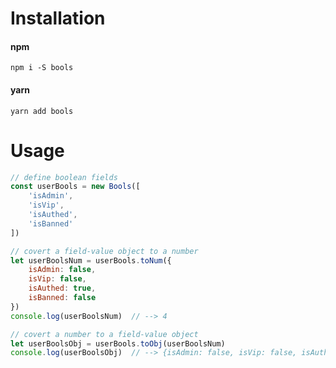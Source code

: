 # Installation

#### npm

```shell
npm i -S bools
```

#### yarn

```shell
yarn add bools
```



# Usage

```javascript
// define boolean fields
const userBools = new Bools([
	'isAdmin',
	'isVip',
    'isAuthed',
    'isBanned'
])

// covert a field-value object to a number
let userBoolsNum = userBools.toNum({
    isAdmin: false,
    isVip: false,
    isAuthed: true,
    isBanned: false
})
console.log(userBoolsNum)  // --> 4

// covert a number to a field-value object
let userBoolsObj = userBools.toObj(userBoolsNum)
console.log(userBoolsObj)  // --> {isAdmin: false, isVip: false, isAuthed: true, isBanned: false}

```

